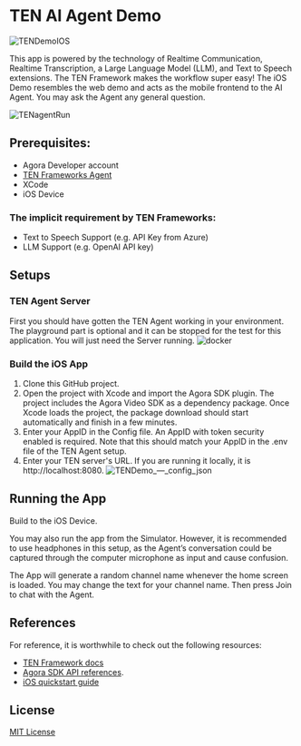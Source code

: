 # TEN AI Agent Demo

![TENDemoIOS](https://github.com/user-attachments/assets/8ea3df82-61ba-4fa2-ba43-52b85040a27f)

This app is powered by the technology of Realtime Communication, Realtime Transcription, a Large Language Model (LLM), and Text to Speech extensions. The TEN Framework makes the workflow super easy! The iOS Demo resembles the web demo and acts as the mobile frontend to the AI Agent. You may ask the Agent any general question.

![TENagentRun](https://github.com/user-attachments/assets/1e7136e0-ffef-48fd-9c29-6efa797e33d1)
## Prerequisites:
- Agora Developer account
- [TEN Frameworks Agent](https://github.com/TEN-framework/TEN-Agent)
- XCode
- iOS Device

### The implicit requirement by TEN Frameworks:
- Text to Speech Support (e.g. API Key from Azure)
- LLM Support (e.g. OpenAI API key)
    
## Setups
### TEN Agent Server
First you should have gotten the TEN Agent working in your environment.  The playground part is optional and it can be stopped for the test for this application.   You will just need the Server running.
![docker](https://github.com/user-attachments/assets/606c6e75-c95c-4f8b-bea7-f688031ea745)

### Build the iOS App
1.  Clone this GitHub project.
2.  Open the project with Xcode and import the Agora SDK plugin. The project includes the Agora Video SDK as a dependency package. Once Xcode loads the project, the package download should start automatically and finish in a few minutes.
3.  Enter your AppID in the Config file. An AppID with token security enabled is required. Note that this should match your AppID in the .env file of the TEN Agent setup.
4. Enter your TEN server's URL.  If you are running it locally, it is http://localhost:8080.
![TENDemo_—_config_json](https://github.com/user-attachments/assets/b9e93f52-83b3-43ee-a11b-3d0975e252cb)

## Running the App
Build to the iOS Device.

You may also run the app from the Simulator. However, it is recommended to use headphones in this setup, as the Agent’s conversation could be captured through the computer microphone as input and cause confusion.

The App will generate a random channel name whenever the home screen is loaded. You may change the text for your channel name. Then press Join to chat with the Agent.

## References
For reference, it is worthwhile to check out the following resources:
* [TEN Framework docs](https://doc.theten.ai/)
* [Agora SDK API references](https://api-ref.agora.io/en/voice-sdk/ios/4.x/documentation/agorartckit).  
* [iOS quickstart guide](https://docs.agora.io/en/video-calling/get-started/get-started-sdk?platform=ios) 

## License
[MIT License](https://github.com/icywind/TEN-AI-Demo-IOS/blob/main/LICENSE)
